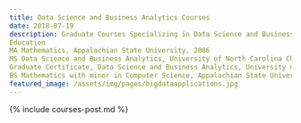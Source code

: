 ```yaml
---
title: Data Science and Business Analytics Courses
date: 2018-07-19 
description: Graduate Courses Specializing in Data Science and Business Analytics
Education
MA Mathematics, Appalachian State University, 2006
MS Data Science and Business Analytics, University of North Carolina Charlotte, Pending 2024
Graduate Certificate, Data Science and Business Analytics, University of North Carolina Charlotte, 2021
BS Mathematics with minor in Computer Science, Appalachian State University, 2004
featured_image: /assets/img/pages/bigdataapplications.jpg
---
```


{% include courses-post.md %}

